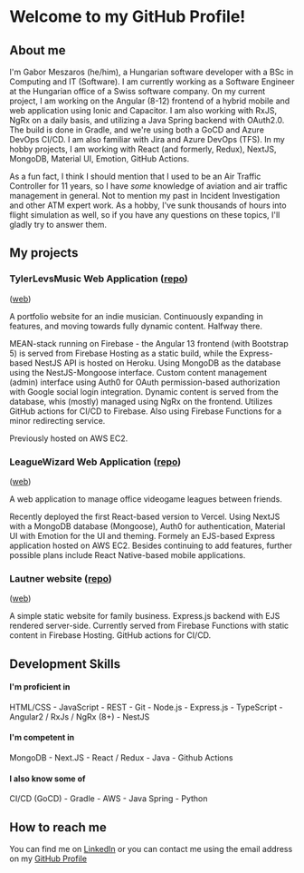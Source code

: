 # Welcome to my GitHub Profile!

## About me

I'm Gabor Meszaros (he/him), a Hungarian software developer with a BSc in Computing and IT (Software). I am currently working as a Software Engineer at the Hungarian office of a  Swiss software company. On my current project, I am working on the Angular (8-12) frontend of a hybrid mobile and web application using Ionic and Capacitor. I am also working with RxJS, NgRx on a daily basis, and utilizing a Java Spring backend with OAuth2.0. The build is done in Gradle, and we're using both a GoCD and Azure DevOps CI/CD. I am also familiar with Jira and Azure DevOps (TFS). In my hobby projects, I am working with React (and formerly, Redux), NextJS, MongoDB, Material UI, Emotion, GitHub Actions.

As a fun fact, I think I should mention that I used to be an Air Traffic Controller for 11 years, so I have *some* knowledge of aviation and air traffic management in general. Not to mention my past in Incident Investigation and other ATM expert work. As a hobby, I've sunk thousands of hours into flight simulation as well, so if you have any questions on these topics, I'll gladly try to answer them.

## My projects

### TylerLevsMusic Web Application ([repo](https://github.com/MikeSierra88/tlm-web-app))
([web](https://tylerlevs.com))

A portfolio website for an indie musician. Continuously expanding in features, and moving towards fully dynamic content. Halfway there.

MEAN-stack running on Firebase - the Angular 13 frontend (with Bootstrap 5) is served from Firebase Hosting as a static build, while the Express-based NestJS API is hosted on Heroku. Using MongoDB as the database using the NestJS-Mongoose interface. Custom content management (admin) interface using Auth0 for OAuth permission-based authorization with Google social login integration. Dynamic content is served from the database, whis (mostly) managed using NgRx on the frontend. Utilizes GitHub actions for CI/CD to Firebase. Also using Firebase Functions for a minor redirecting service.

Previously hosted on AWS EC2.

### LeagueWizard Web Application ([repo](https://github.com/MikeSierra88/leaguewizard))
([web](https://leaguewizard.vercel.app))

A web application to manage office videogame leagues between friends.

Recently deployed the first React-based version to Vercel. Using NextJS with a MongoDB database (Mongoose), Auth0 for authentication, Material UI with Emotion for the UI and theming. Formely an EJS-based Express application hosted on AWS EC2. Besides continuing to add features, further possible plans include React Native-based mobile applications.

### Lautner website ([repo](https://github.com/MikeSierra88/lautner))
([web](https://lautnerbt.info))

A simple static website for family business. Express.js backend with EJS rendered server-side. Currently served from Firebase Functions with static content in Firebase Hosting. GitHub actions for CI/CD.

## Development Skills

#### I'm proficient in

HTML/CSS - JavaScript - REST - Git - Node.js - Express.js - TypeScript - Angular2 / RxJs / NgRx (8+) - NestJS

#### I'm competent in

MongoDB - Next.JS - React / Redux - Java - Github Actions

#### I also know some of

CI/CD (GoCD) - Gradle - AWS - Java Spring - Python 
   
## How to reach me

You can find me on [LinkedIn](https://www.linkedin.com/in/meszaros-g/) or you can contact me using the email address on my [GitHub Profile](https://github.com/MikeSierra88)
